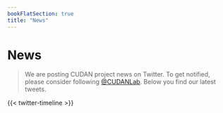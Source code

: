 ```yaml
---
bookFlatSection: true
title: "News"
---
```

News
==  

> We are posting CUDAN project news on Twitter. To get notified, please consider following [@CUDANLab](https://twitter.com/cudanlab). Below you find our latest tweets.

{{< twitter-timeline >}}